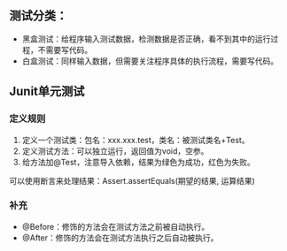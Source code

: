 ## 测试分类：

* 黑盒测试：给程序输入测试数据，检测数据是否正确，看不到其中的运行过程，不需要写代码。
* 白盒测试：同样输入数据，但需要关注程序具体的执行流程，需要写代码。

## Junit单元测试

### 定义规则

1. 定义一个测试类：包名：xxx.xxx.test，类名：被测试类名+Test。
2. 定义测试方法：可以独立运行，返回值为void，空参。
3. 给方法加@Test，注意导入依赖，结果为绿色为成功，红色为失败。

可以使用断言来处理结果：Assert.assertEquals(期望的结果, 运算结果)

### 补充

* @Before：修饰的方法会在测试方法之前被自动执行。
* @After：修饰的方法会在测试方法执行之后自动被执行。

